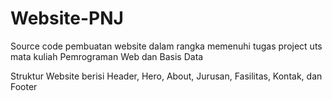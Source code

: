 # Website-PNJ
Source code pembuatan website dalam rangka memenuhi tugas project uts mata kuliah Pemrograman Web dan Basis Data

Struktur Website berisi Header, Hero, About, Jurusan, Fasilitas, Kontak, dan Footer
